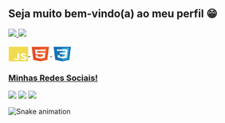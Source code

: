 


## Seja muito bem-vindo(a) ao meu perfil 😁

 <div>
   <a href="https://github.com/AmandaMeneghini">
   <img height="180em" src="https://github-readme-stats.vercel.app/api?username=AmandaMeneghini&show_icons=true&theme=dracula&include_all_commits=true&count_private=true"/>
   <img height="180em" src="https://github-readme-stats.vercel.app/api/top-langs/?username=AmandaMeneghini&layout=compact&langs_count=6&theme=dracula"/>

</div>
     
</div>
<div style="display: inline_block"><br>
  <img align="center" alt="Js" height="30" width="40" src="https://raw.githubusercontent.com/devicons/devicon/master/icons/javascript/javascript-plain.svg">
  <img align="center" alt="HTML" height="30" width="40" src="https://raw.githubusercontent.com/devicons/devicon/master/icons/html5/html5-original.svg">
  <img align="center" alt="CSS" height="30" width="40" src="https://raw.githubusercontent.com/devicons/devicon/master/icons/css3/css3-original.svg">
</div>
 
  ### Minhas Redes Sociais!
 
<div>
  <a href="https://instagram.com/mandameneghini" target="_blank"><img src="https://img.shields.io/badge/-Instagram-%23E4405F?style=for-the-badge&logo=instagram&logoColor=white" target="_blank"></a>
  <a href = "mailto:admcmarshmallow@gmail.com"><img src="https://img.shields.io/badge/-Gmail-%23333?style=for-the-badge&logo=gmail&logoColor=white" target="_blank"></a>
  <a href="s" target="_blank"><img src="https://img.shields.io/badge/-LinkedIn-%230077B5?style=for-the-badge&logo=linkedin&logoColor=white" target="_blank"></a> 
 
  ![Snake animation](https://github.com/AmandaMeneghini/AmandaMeneghini/blob/output/github-contribution-grid-snake.svg)

</div>
